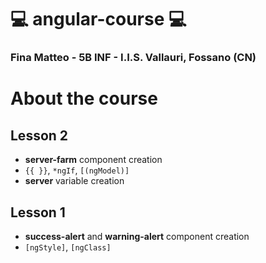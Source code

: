 # :computer: angular-course :computer:

### Fina Matteo - 5B INF - I.I.S. Vallauri, Fossano (CN)

# About the course

## Lesson 2

* **server-farm** component creation
* `{{ }}`, `*ngIf`, `[(ngModel)]`
* **server** variable creation

## Lesson 1

* **success-alert** and **warning-alert** component creation 
* `[ngStyle]`, `[ngClass]`
